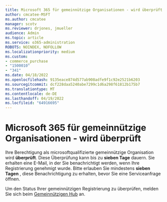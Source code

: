 ```yaml
---
title: Microsoft 365 für gemeinnützige Organisationen - wird überprüft
author: cmcatee-MSFT
ms.author: cmcatee
manager: scotv
ms.reviewer: drjones, jmueller
audience: Admin
ms.topic: article
ms.service: o365-administration
ROBOTS: NOINDEX, NOFOLLOW
ms.localizationpriority: medium
ms.custom:
- commerce_purchase
- "1500010"
- "341"
ms.date: 04/18/2022
ms.openlocfilehash: 9135eace874d577ab908adfe9f1c92e2521b6203
ms.sourcegitcommit: dcf228daa5240abe7299c1d6a298f61812b175b7
ms.translationtype: MT
ms.contentlocale: de-DE
ms.lasthandoff: 04/19/2022
ms.locfileid: "64916695"
---
```

# <a name="microsoft-365-for-nonprofits---under-review"></a>Microsoft 365 für gemeinnützige Organisationen - wird überprüft

Ihre Berechtigung als microsoftqualifizierte gemeinnützige Organisation wird **überprüft**. Diese Überprüfung kann bis zu **sieben Tage** dauern. Sie erhalten eine E-Mail, in der Sie benachrichtigt werden, wenn Ihre Registrierung genehmigt wurde. Bitte erlauben Sie mindestens **sieben Tagen** , diese Benachrichtigung zu erhalten, bevor Sie eine Serviceanfrage öffnen.

Um den Status Ihrer gemeinnützigen Registrierung zu überprüfen, melden Sie sich beim [Gemeinnützigen Hub](https://nonprofit.microsoft.com/) an.
